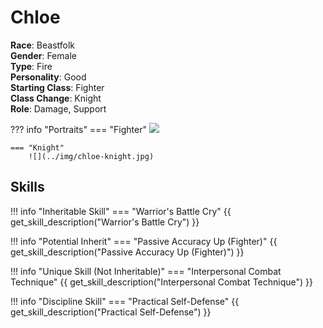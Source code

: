 # Chloe

**Race**: Beastfolk  
**Gender**: Female  
**Type**: Fire  
**Personality**: Good  
**Starting Class**: Fighter  
**Class Change**: Knight  
**Role**: Damage, Support

??? info "Portraits"
    === "Fighter"
        ![](../img/chloe-fighter.jpg)

    === "Knight"
        ![](../img/chloe-knight.jpg)

## Skills

!!! info "Inheritable Skill"
    === "Warrior's Battle Cry"
        {{ get_skill_description("Warrior's Battle Cry") }}

!!! info "Potential Inherit"
    === "Passive Accuracy Up (Fighter)"
        {{ get_skill_description("Passive Accuracy Up (Fighter)") }}

!!! info "Unique Skill (Not Inheritable)"
    === "Interpersonal Combat Technique"
        {{ get_skill_description("Interpersonal Combat Technique") }}
        
!!! info "Discipline Skill"
    === "Practical Self-Defense"
        {{ get_skill_description("Practical Self-Defense") }}
